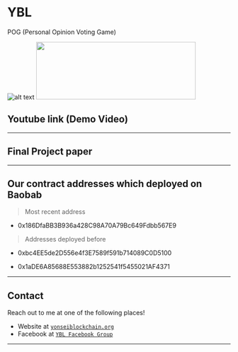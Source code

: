 # YBL
POG (Personal Opinion Voting Game)

![alt text](https://www.yonsei.ac.kr/_res/sc/img/intro/img_symbol6.png)
  <img src="https://yonseiblockchain.org/wp-content/uploads/2019/02/YBL-%EB%A1%9C%EA%B3%A0-%EB%B0%9D%EC%9D%80-%EB%B0%B0%EA%B2%BD-3.png" width="360" height="130">

## Youtube link (Demo Video) 


---
## Final Project paper 

---
## Our contract addresses which deployed on Baobab 

  > Most recent address
  - 0x186DfaBB3B936a428C98A70A79Bc649Fdbb567E9
  
  > Addresses deployed before 
  
  - 0xbc4EE5de2D556e4f3E7589f591b714089C0D5100
  
  - 0x1aDE6A85688E553882b1252541f5455021AF4371
  
---

## Contact

Reach out to me at one of the following places!

- Website at <a href="https://yonseiblockchain.org" target="_blank">`yonseiblockchain.org`</a>
- Facebook at <a href="https://www.facebook.com/yonseiblockchainlab/" target="_blank">`YBL Facebook Group`</a>

---
